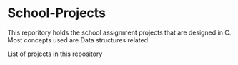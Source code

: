 # School-Projects

This reporitory holds the school assignment projects that are designed in C.
Most concepts used are Data structures related.

List of projects in this repository

